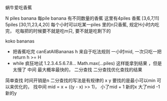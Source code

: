 蜗牛爱吃香蕉

N piles banana 每pile banana 有不同数量的香蕉
 这里有4piles 香蕉
[3,6,7,11]
5piles
[30,11,23,4,20]
每个小时可以吃某一piles 里的n只香蕉, 规定H小时内吃完， 吃每把的时候要不就是吃m只, 要不就是吃剩下的

koko bananas
- 把香蕉吃完 canEatAllBananas
    h 来自于吃法规则  一小时mid, 一次只吃一把
    return h >= H
- while 疯狂地试
1.2.3.4.5.6.7.8...  Math.max(...piles)
这样能拿到结果 ，但是太慢了
中间  最大概率最快的， 二分查找
二分查找优化查找的结果

简单查找  时间开销是n 
二分查找的写法是有规律的
x   y 要找的是最小可以min 
可以来优化的， 找中间 mid = x + ((y - x) >> 1)， 
小了mid + 1 新的x
大了mid -1 新的y

